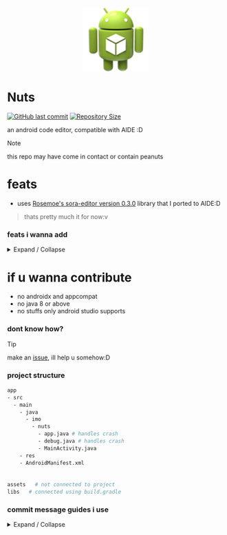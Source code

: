 <p align="center">
  <img src="app/src/main/res/drawable/ic_launcher.png" style="width: 30%;" />
</p>

# Nuts
[![GitHub last commit](https://img.shields.io/github/last-commit/IMOitself/Nuts)](https://github.com/IMOitself/Nuts/commits/)
[![Repository Size](https://img.shields.io/github/repo-size/IMOitself/Nuts)](https://www.google.com/search?q=llamas)


an android code editor, compatible with AIDE :D

> [!NOTE]
> this repo may have come in contact or contain peanuts

# feats
- uses [Rosemoe's sora-editor version 0.3.0](https://github.com/Rosemoe/sora-editor/tree/0.3.0) library that I ported to AIDE:D

> thats pretty much it for now:v

### feats i wanna add

<details markdown='1'><summary>Expand / Collapse</summary>

- code editor
- ```fold code blocks```
- file manager 
- ```all the basic file managing system plus...``` ```file lists ui like github,``` ```navigate folders as u type the path,``` ```view md files directly on file lists```
- git system
-```ui for git status,``` ```view staged and unstaged diffs,``` ```list commits,``` ```view commit diffs,``` ```and maybe a terminal ```
- project management
- ```connect different files together in a directory ```
- interpreter
- ```translate java lambda to lower java versions```

</details>

# if u wanna contribute
- no androidx and appcompat
- no java 8 or above
- no stuffs only android studio supports

### dont know how?
> [!TIP]
> make an [issue](https://github.com/IMOitself/Nuts/issues/new/choose), ill help u somehow:D

### project structure
``` bash
app
- src
  - main
    - java
      - imo
        - nuts
          - app.java # handles crash
          - debug.java # handles crash
          - MainActivity.java
    - res
    - AndroidManifest.xml


assets   # not connected to project
libs   # connected using build.gradle
```

### commit message guides i use
<details markdown='1'><summary>Expand / Collapse</summary>

prefixes:
  - `feat:` add, remove or improve a feature
  - `fix:` fix a bug or something unwanted, obviously
  - `refactor:` for only improving code readability.
  
 i also add these before prefixes:
 - `●` meaning 'its stable at this point in time'
 - `!` means breaking change
 
 and probably this after commit message:
 - `;` noting theres more description for the commit message
 
 Examples:
- `feat: add chop() method for potato`
- `fix: crash when chopping a potatoes`
- `refactor: organize imports and format Potato class`
- `● feat: edit ReadMe.md as for my last commit`
- `!feat: replace all java files with kotlin`
- `feat: nothing just a long ahh message that cant fit as commit title;\n\n refactor: organize imports`

 
 i might also use other prefixes like `docs:`, `style:`, `test:` <br>
 but for the sake of simplicity i mainly use those:D


</details>

